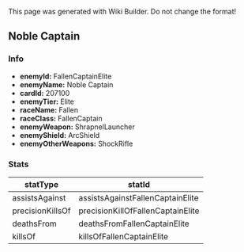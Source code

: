 <span class="wiki-builder">This page was generated with Wiki Builder. Do not change the format!</span>

## Noble Captain
### Info
* **enemyId:** FallenCaptainElite
* **enemyName:** Noble Captain
* **cardId:** 207100
* **enemyTier:** Elite
* **raceName:** Fallen
* **raceClass:** FallenCaptain
* **enemyWeapon:** ShrapnelLauncher
* **enemyShield:** ArcShield
* **enemyOtherWeapons:** ShockRifle

### Stats
statType | statId
-------- | ------
assistsAgainst | assistsAgainstFallenCaptainElite
precisionKillsOf | precisionKillOfFallenCaptainElite
deathsFrom | deathsFromFallenCaptainElite
killsOf | killsOfFallenCaptainElite


